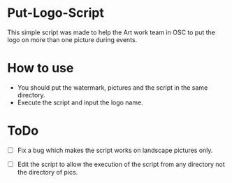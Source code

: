 # Put-Logo-Script

This simple script was made to help the Art work team in OSC to put the logo on more than one picture during events.

# How to use 
* You should put the watermark, pictures and the script in the same directory.
* Execute the script and input the logo name.

# ToDo
* [ ] Fix a bug which makes the script works on landscape pictures only.
* [ ] Edit the script to allow the execution of the script from any directory not the directory of pics.

